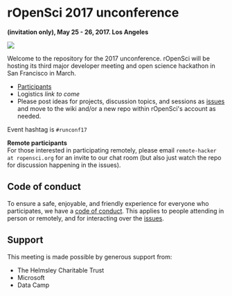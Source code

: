 # rOpenSci 2017 unconference
__(invitation only), May 25 - 26, 2017. Los Angeles__

![](http://i.imgur.com/TTnpSYS.png)

Welcome to the repository for the 2017 unconference.  rOpenSci will be hosting its third major developer meeting and open science hackathon in San Francisco in March.

* [Participants](http://unconf17.ropensci.org/#participants)  
* Logistics *link to come*  
* Please post ideas for projects, discussion topics, and sessions as [issues](https://github.com/ropensci/unconf17/issues/) and move to the wiki and/or a new repo within rOpenSci's account as needed.

Event hashtag is `#runconf17`

__Remote participants__  
For those interested in participating remotely, please email `remote-hacker at ropensci.org` for an invite to our chat room (but also just watch the repo for discussion happening in the issues).

## Code of conduct

To ensure a safe, enjoyable, and friendly experience for everyone who participates, we have a [code of conduct](http://unconf17.ropensci.org/coc.html).  This applies to people attending in person or remotely, and for interacting over the [issues](https://github.com/ropensci/unconf17/issues/).

## Support  
This meeting is made possible by generous support from:

- The Helmsley Charitable Trust
- Microsoft
- Data Camp

